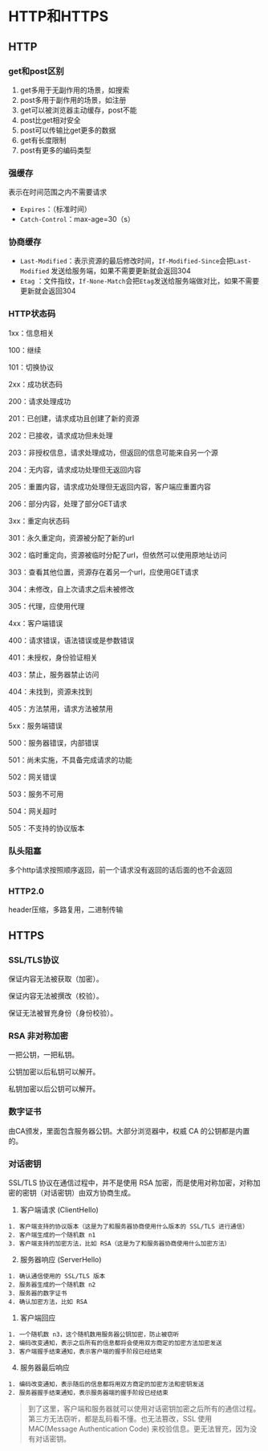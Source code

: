 # HTTP和HTTPS

## HTTP

### get和post区别

1. get多用于无副作用的场景，如搜索
2. post多用于副作用的场景，如注册
3. get可以被浏览器主动缓存，post不能
4. post比get相对安全
5. post可以传输比get更多的数据
6. get有长度限制
7. post有更多的编码类型

### 强缓存

表示在时间范围之内不需要请求

- `Expires`：（标准时间）
- `Catch-Control`：max-age=30（s）

### 协商缓存

- `Last-Modified`：表示资源的最后修改时间，`If-Modified-Since`会把`Last-Modified` 发送给服务端，如果不需要更新就会返回304
- `Etag` ：文件指纹，`If-None-Match`会把`Etag`发送给服务端做对比，如果不需要更新就会返回304

### HTTP状态码

1xx：信息相关

100：继续

101：切换协议

2xx：成功状态码

200：请求处理成功

201：已创建，请求成功且创建了新的资源

202：已接收，请求成功但未处理

203：非授权信息，请求处理成功，但返回的信息可能来自另一个源

204：无内容，请求成功处理但无返回内容

205：重置内容，请求成功处理但无返回内容，客户端应重置内容

206：部分内容，处理了部分GET请求

3xx：重定向状态码

301：永久重定向，资源被分配了新的url

302：临时重定向，资源被临时分配了url，但依然可以使用原地址访问

303：查看其他位置，资源存在着另一个url，应使用GET请求

304：未修改，自上次请求之后未被修改

305：代理，应使用代理

4xx：客户端错误

400：请求错误，语法错误或是参数错误

401：未授权，身份验证相关

403：禁止，服务器禁止访问

404：未找到，资源未找到

405：方法禁用，请求方法被禁用

5xx：服务端错误

500：服务器错误，内部错误

501：尚未实施，不具备完成请求的功能

502：网关错误

503：服务不可用

504：网关超时

505：不支持的协议版本

### 队头阻塞

多个http请求按照顺序返回，前一个请求没有返回的话后面的也不会返回

### HTTP2.0

header压缩，多路复用，二进制传输

## HTTPS

### SSL/TLS协议

保证内容无法被获取（加密）。

保证内容无法被撰改（校验）。

保证无法被冒充身份（身份校验）。

### RSA 非对称加密

一把公钥，一把私钥。

公钥加密以后私钥可以解开。

私钥加密以后公钥可以解开。

### 数字证书

由CA颁发，里面包含服务器公钥。大部分浏览器中，权威 CA 的公钥都是内置的。

### 对话密钥

SSL/TLS 协议在通信过程中，并不是使用 RSA 加密，而是使用对称加密，对称加密的密钥（对话密钥）由双方协商生成。

1. 客户端请求 (ClientHello)

```
1. 客户端支持的协议版本（这是为了和服务器协商使用什么版本的 SSL/TLS 进行通信）
2. 客户端生成的一个随机数 n1
3. 客户端支持的加密方法，比如 RSA（这是为了和服务器协商使用什么加密方法）
```

2. 服务器响应 (ServerHello)

```
1. 确认通信使用的 SSL/TLS 版本
2. 服务器生成的一个随机数 n2
3. 服务器的数字证书
4. 确认加密方法，比如 RSA
```

1. 客户端回应

```
1. 一个随机数 n3，这个随机数用服务器公钥加密，防止被窃听
2. 编码改变通知，表示之后所有的信息都将会使用双方商定的加密方法加密发送
3. 客户端握手结束通知，表示客户端的握手阶段已经结束
```

4. 服务器最后响应

```
1. 编码改变通知，表示随后的信息都将用双方商定的加密方法和密钥发送
2. 服务器握手结束通知，表示服务器端的握手阶段已经结束
```

> 到了这里，客户端和服务器就可以使用对话密钥加密之后所有的通信过程。第三方无法窃听，都是乱码看不懂。也无法篡改，SSL 使用 MAC(Message Authentication Code) 来校验信息。更无法冒充，因为没有对话密钥。
